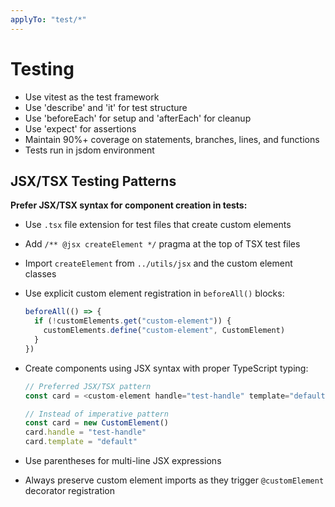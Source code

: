 ```yaml
---
applyTo: "test/*"
---
```


# Testing

- Use vitest as the test framework
- Use 'describe' and 'it' for test structure
- Use 'beforeEach' for setup and 'afterEach' for cleanup
- Use 'expect' for assertions
- Maintain 90%+ coverage on statements, branches, lines, and functions
- Tests run in jsdom environment

## JSX/TSX Testing Patterns

**Prefer JSX/TSX syntax for component creation in tests:**

- Use `.tsx` file extension for test files that create custom elements
- Add `/** @jsx createElement */` pragma at the top of TSX test files
- Import `createElement` from `../utils/jsx` and the custom element classes
- Use explicit custom element registration in `beforeAll()` blocks:
  ```typescript
  beforeAll(() => {
    if (!customElements.get("custom-element")) {
      customElements.define("custom-element", CustomElement)
    }
  })
  ```
- Create components using JSX syntax with proper TypeScript typing:

  ```typescript
  // Preferred JSX/TSX pattern
  const card = <custom-element handle="test-handle" template="default" />

  // Instead of imperative pattern
  const card = new CustomElement()
  card.handle = "test-handle"
  card.template = "default"
  ```

- Use parentheses for multi-line JSX expressions
- Always preserve custom element imports as they trigger `@customElement` decorator registration